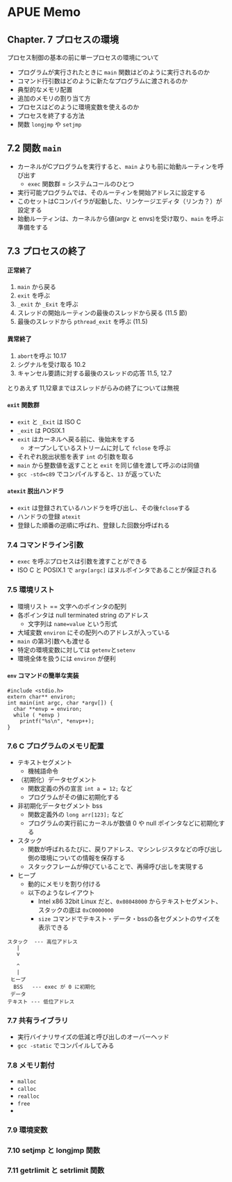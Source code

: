 # APUE Memo
## Chapter. 7 プロセスの環境

プロセス制御の基本の前に単一プロセスの環境について

* プログラムが実行されたときに `main` 関数はどのように実行されるのか
* コマンド行引数はどのように新たなプログラムに渡されるのか
* 典型的なメモリ配置
* 追加のメモリの割り当て方
* プロセスはどのように環境変数を使えるのか
* プロセスを終了する方法
* 関数 `longjmp` や `setjmp`

## 7.2 関数 `main`

* カーネルがCプログラムを実行すると、`main` よりも前に始動ルーティンを呼び出す
	* `exec` 関数群 = システムコールのひとつ
* 実行可能プログラムでは、そのルーティンを開始アドレスに設定する
* このセットはCコンパイラが起動した、リンケージエディタ（リンカ？）が設定する
* 始動ルーティンは、カーネルから値(argv と envs)を受け取り、`main` を呼ぶ準備をする

## 7.3 プロセスの終了

#### 正常終了

1. `main` から戻る
1. `exit` を呼ぶ
1. `_exit` か `_Exit` を呼ぶ
1. スレッドの開始ルーティンの最後のスレッドから戻る (11.5 節)
1. 最後のスレッドから `pthread_exit` を呼ぶ (11.5)

#### 異常終了

1. `abort`を呼ぶ 10.17
2. シグナルを受け取る 10.2
3. キャンセル要請に対する最後のスレッドの応答 11.5, 12.7

とりあえず 11,12章まではスレッドがらみの終了については無視

#### `exit` 関数群

* `exit` と `_Exit` は ISO C
* `_exit` は POSIX.1
* `exit` はカーネルへ戻る前に、後始末をする
	* オープンしているストリームに対して `fclose` を呼ぶ
* それぞれ脱出状態を表す `int` の引数を取る
* `main` から整数値を返すことと `exit` を同じ値を渡して呼ぶのは同値
* `gcc -std=c89` でコンパイルすると、`13` が返っていた

#### `atexit` 脱出ハンドラ

* `exit` は登録されているハンドラを呼び出し、その後`fclose`する
* ハンドラの登録 `atexit`
* 登録した順番の逆順に呼ばれ、登録した回数分呼ばれる

### 7.4 コマンドライン引数

* `exec` を呼ぶプロセスは引数を渡すことができる
* ISO C と POSIX.1 で `argv[argc]` はヌルポインタであることが保証される

### 7.5 環境リスト

* 環境リスト == 文字へのポインタの配列
* 各ポインタは null terminated string のアドレス
	* 文字列は `name=value` という形式
* 大域変数 `environ` にその配列へのアドレスが入っている
* `main` の第3引数へも渡せる
* 特定の環境変数に対しては `getenv`と`setenv`
* 環境全体を扱うには `environ` が便利

#### `env` コマンドの簡単な実装

```
#include <stdio.h>
extern char** environ;
int main(int argc, char *argv[]) {                                                                                               
  char **envp = environ;
  while ( *envp )
    printf("%s\n", *envp++);
}
```

### 7.6 C プログラムのメモリ配置

* テキストセグメント
	* 機械語命令
* （初期化）データセグメント
	* 関数定義の外の宣言 `int a = 12;` など
	* プログラムがその値に初期化する
* 非初期化データセグメント bss
	* 関数定義外の `long arr[123];` など
	* プログラムの実行前にカーネルが数値 0 や null ポインタなどに初期化する
* スタック
	* 関数が呼ばれるたびに、戻りアドレス、マシンレジスタなどの呼び出し側の環境についての情報を保存する
	* スタックフレームが伸びていることで、再帰呼び出しを実現する
* ヒープ
	* 動的にメモリを割り付ける
	* 以下のようなレイアウト
		* Intel x86 32bit Linux だと、`0x08048000` からテキストセグメント、スタックの底は `0xC0000000`
		* `size` コマンドでテキスト・データ・bssの各セグメントのサイズを表示できる

```
スタック  --- 高位アドレス
   |
   v

   ^
   |
 ヒープ
  BSS   --- exec が 0 に初期化
 データ
テキスト --- 低位アドレス
```

### 7.7 共有ライブラリ

* 実行バイナリサイズの低減と呼び出しのオーバーヘッド
* `gcc -static` でコンパイルしてみる

### 7.8 メモリ割付

* `malloc`
* `calloc`
* `realloc`
* `free`
* 

### 7.9 環境変数

### 7.10 setjmp と longjmp 関数

### 7.11 getrlimit と setrlimit 関数
<!--stackedit_data:
eyJoaXN0b3J5IjpbMTYxNTgyNjU2MSwtMTg0MjcwNjYzMywtNz
M4OTI3MjA0XX0=
-->
